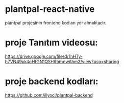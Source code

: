 # plantpal-react-native
plantpal projesinin frontend kodları yer almaktadır.

# proje Tanıtım videosu:
https://drive.google.com/file/d/1hHTy-h7VN49uk4oHtGN1QSH6bmnwAhm2/view?usp=sharing

# proje backend kodları:
https://github.com/illyocl/plantpal-backend


